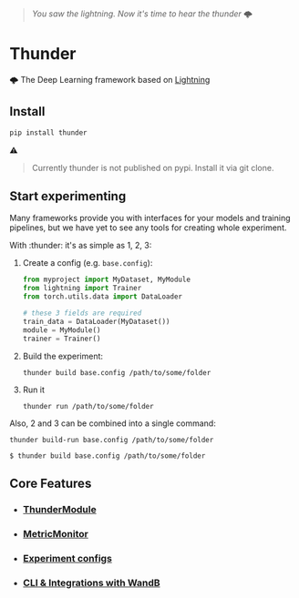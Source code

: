 > _You saw the lightning. Now it's time to hear the thunder_ 🌩️

# Thunder

🌩️ The Deep Learning framework based on [Lightning](https://lightning.ai/)

## Install

```bash
pip install thunder
```

:warning:  
> Currently thunder is not published on pypi. Install it via git clone.  

## Start experimenting
Many frameworks provide you with interfaces for your models and training pipelines, but we 
have yet to see any tools for creating whole experiment.

With :thunder: it's as simple as 1, 2, 3:

1. Create a config (e.g. `base.config`):
    ```python
    from myproject import MyDataset, MyModule
    from lightning import Trainer
    from torch.utils.data import DataLoader
    
    # these 3 fields are required
    train_data = DataLoader(MyDataset())
    module = MyModule()
    trainer = Trainer()
    ```

2. Build the experiment:
   ```shell
   thunder build base.config /path/to/some/folder
   ```
3. Run it
    ```shell
    thunder run /path/to/some/folder
    ```

Also, 2 and 3 can be combined into a single command:
```shell
thunder build-run base.config /path/to/some/folder
```

<div class="termy">

```console
$ thunder build base.config /path/to/some/folder
```

</div>


## Core Features
- ### [ThunderModule](./core/thunder_module)
- ### [MetricMonitor](./callbacks/metric_monitor)
- ### [Experiment configs](./configs)
- ### [CLI & Integrations with WandB](./cli)
